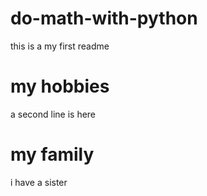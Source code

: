 # do-math-with-python
this is a my first readme

# my hobbies
a second line is here

# my family
i have a sister
